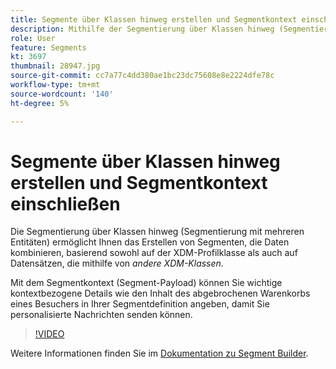 ```yaml
---
title: Segmente über Klassen hinweg erstellen und Segmentkontext einschließen
description: Mithilfe der Segmentierung über Klassen hinweg (Segmentierung mit mehreren Entitäten) können Sie Segmente erstellen, die Daten auf der Basis der XDM-Profilklasse und von Datensätzen kombinieren, die mithilfe anderer XDM-Klassen erstellt wurden. Mit dem Segmentkontext (Segment-Payload) können Sie wichtige kontextbezogene Details wie den Inhalt des abgebrochenen Warenkorbs eines Besuchers in Ihrer Segmentdefinition angeben, damit Sie personalisierte Nachrichten senden können.
role: User
feature: Segments
kt: 3697
thumbnail: 28947.jpg
source-git-commit: cc7a77c4dd380ae1bc23dc75608e8e2224dfe78c
workflow-type: tm+mt
source-wordcount: '140'
ht-degree: 5%

---
```



# Segmente über Klassen hinweg erstellen und Segmentkontext einschließen

Die Segmentierung über Klassen hinweg (Segmentierung mit mehreren Entitäten) ermöglicht Ihnen das Erstellen von Segmenten, die Daten kombinieren, basierend sowohl auf der XDM-Profilklasse als auch auf Datensätzen, die mithilfe von *andere XDM-Klassen*.

Mit dem Segmentkontext (Segment-Payload) können Sie wichtige kontextbezogene Details wie den Inhalt des abgebrochenen Warenkorbs eines Besuchers in Ihrer Segmentdefinition angeben, damit Sie personalisierte Nachrichten senden können.
>[!VIDEO](https://video.tv.adobe.com/v/28947?quality=12&learn=on)

Weitere Informationen finden Sie im [Dokumentation zu Segment Builder](https://experienceleague.adobe.com/docs/experience-platform/segmentation/ui/segment-builder.html?lang=de).

